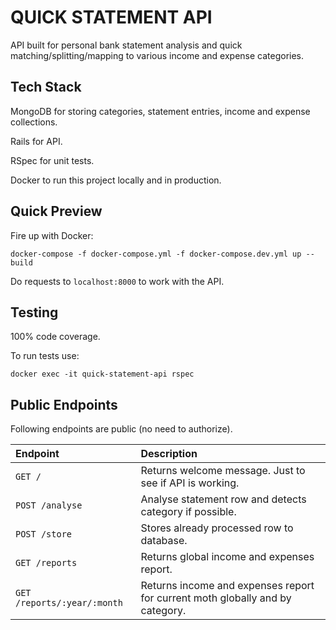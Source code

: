QUICK STATEMENT API
===================

API built for personal bank statement analysis and quick matching/splitting/mapping to various income and expense categories.

Tech Stack
----------

MongoDB for storing categories, statement entries, income and expense collections.

Rails for API.

RSpec for unit tests.

Docker to run this project locally and in production.

Quick Preview
-------------

Fire up with Docker:

    docker-compose -f docker-compose.yml -f docker-compose.dev.yml up --build

Do requests to `localhost:8000` to work with the API.

Testing
-------

100% code coverage.

To run tests use:

    docker exec -it quick-statement-api rspec

Public Endpoints
----------------

Following endpoints are public (no need to authorize).

| Endpoint                     | Description                                                                   |
|:-----------------------------|:------------------------------------------------------------------------------|
| `GET /`                      | Returns welcome message. Just to see if API is working.                       |
| `POST /analyse`              | Analyse statement row and detects category if possible.                       |
| `POST /store`                | Stores already processed row to database.                                     |
| `GET /reports`               | Returns global income and expenses report.                                    |
| `GET /reports/:year/:month`  | Returns income and expenses report for current moth globally and by category. |
